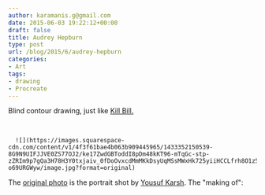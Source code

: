 ```yaml
---
author: karamanis.g@gmail.com
date: 2015-06-03 19:22:12+00:00
draft: false
title: Audrey Hepburn
type: post
url: /blog/2015/6/audrey-hepburn
categories:
- Art
tags:
- drawing
- Procreate
---
```


Blind contour drawing, just like [Kill Bill.](http://www.georgioskaramanis.com/blog/2015/6/kill-bill)

 


  
      ![](https://images.squarespace-cdn.com/content/v1/4f3f61bae4b063b909445965/1433352150539-8G9N9UIFJJVE0ZS77OJ2/ke17ZwdGBToddI8pDm48kKT96-mTqGc-stp-zZRIm9p7gQa3H78H3Y0txjaiv_0fDoOvxcdMmMKkDsyUqMSsMWxHk725yiiHCCLfrh8O1z5QPOohDIaIeljMHgDF5CVlOqpeNLcJ80NK65_fV7S1UTNp7wJXdR1xX66M6thRzqrQ6_o4HcW8ZfkNO26r5aioETgZ1M0luSsj-o69URGWyw/image.jpg?format=original)

  



The [original photo](http://www.karsh.org/#/the_work/portraits/audrey_hepburn) is the portrait shot by [Yousuf Karsh](http://en.wikipedia.org/wiki/Yousuf_Karsh). The "making of":


 
   

